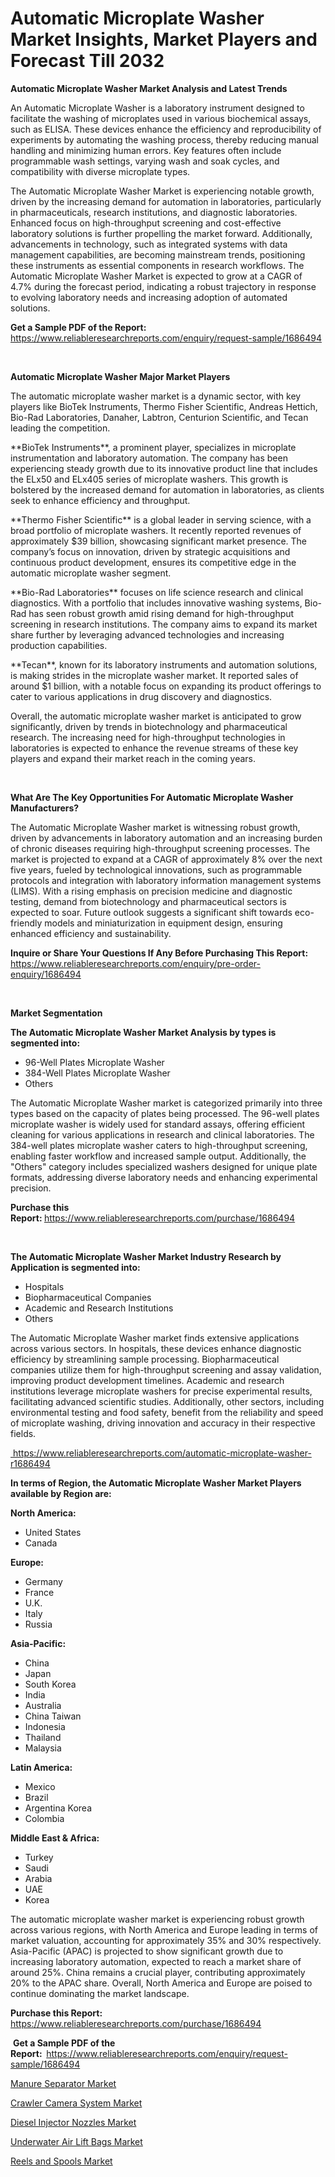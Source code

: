 <p><h1>Automatic Microplate Washer Market Insights, Market Players and Forecast Till 2032</h1></p><p><strong>Automatic Microplate Washer Market Analysis and Latest Trends</strong></p>
<p><p>An Automatic Microplate Washer is a laboratory instrument designed to facilitate the washing of microplates used in various biochemical assays, such as ELISA. These devices enhance the efficiency and reproducibility of experiments by automating the washing process, thereby reducing manual handling and minimizing human errors. Key features often include programmable wash settings, varying wash and soak cycles, and compatibility with diverse microplate types.</p><p>The Automatic Microplate Washer Market is experiencing notable growth, driven by the increasing demand for automation in laboratories, particularly in pharmaceuticals, research institutions, and diagnostic laboratories. Enhanced focus on high-throughput screening and cost-effective laboratory solutions is further propelling the market forward. Additionally, advancements in technology, such as integrated systems with data management capabilities, are becoming mainstream trends, positioning these instruments as essential components in research workflows. The Automatic Microplate Washer Market is expected to grow at a CAGR of 4.7% during the forecast period, indicating a robust trajectory in response to evolving laboratory needs and increasing adoption of automated solutions.</p></p>
<p><strong>Get a Sample PDF of the Report:&nbsp;</strong> <a href="https://www.reliableresearchreports.com/enquiry/request-sample/1686494?utm_campaign=16&utm_medium=2&utm_source=Github&utm_content=ia&utm_term=16022025&utm_id=automatic-microplate-washer">https://www.reliableresearchreports.com/enquiry/request-sample/1686494</a></p>
<p>&nbsp;</p>
<p><strong>Automatic Microplate Washer Major Market Players</strong></p>
<p><p>The automatic microplate washer market is a dynamic sector, with key players like BioTek Instruments, Thermo Fisher Scientific, Andreas Hettich, Bio-Rad Laboratories, Danaher, Labtron, Centurion Scientific, and Tecan leading the competition.</p><p>**BioTek Instruments**, a prominent player, specializes in microplate instrumentation and laboratory automation. The company has been experiencing steady growth due to its innovative product line that includes the ELx50 and ELx405 series of microplate washers. This growth is bolstered by the increased demand for automation in laboratories, as clients seek to enhance efficiency and throughput.</p><p>**Thermo Fisher Scientific** is a global leader in serving science, with a broad portfolio of microplate washers. It recently reported revenues of approximately $39 billion, showcasing significant market presence. The company’s focus on innovation, driven by strategic acquisitions and continuous product development, ensures its competitive edge in the automatic microplate washer segment.</p><p>**Bio-Rad Laboratories** focuses on life science research and clinical diagnostics. With a portfolio that includes innovative washing systems, Bio-Rad has seen robust growth amid rising demand for high-throughput screening in research institutions. The company aims to expand its market share further by leveraging advanced technologies and increasing production capabilities.</p><p>**Tecan**, known for its laboratory instruments and automation solutions, is making strides in the microplate washer market. It reported sales of around $1 billion, with a notable focus on expanding its product offerings to cater to various applications in drug discovery and diagnostics.</p><p>Overall, the automatic microplate washer market is anticipated to grow significantly, driven by trends in biotechnology and pharmaceutical research. The increasing need for high-throughput technologies in laboratories is expected to enhance the revenue streams of these key players and expand their market reach in the coming years.</p></p>
<p>&nbsp;</p>
<p><strong>What Are The Key Opportunities For Automatic Microplate Washer Manufacturers?</strong></p>
<p><p>The Automatic Microplate Washer market is witnessing robust growth, driven by advancements in laboratory automation and an increasing burden of chronic diseases requiring high-throughput screening processes. The market is projected to expand at a CAGR of approximately 8% over the next five years, fueled by technological innovations, such as programmable protocols and integration with laboratory information management systems (LIMS). With a rising emphasis on precision medicine and diagnostic testing, demand from biotechnology and pharmaceutical sectors is expected to soar. Future outlook suggests a significant shift towards eco-friendly models and miniaturization in equipment design, ensuring enhanced efficiency and sustainability.</p></p>
<p><strong>Inquire or Share Your Questions If Any Before Purchasing This Report:</strong> <a href="https://www.reliableresearchreports.com/enquiry/pre-order-enquiry/1686494?utm_campaign=16&utm_medium=2&utm_source=Github&utm_content=ia&utm_term=16022025&utm_id=automatic-microplate-washer">https://www.reliableresearchreports.com/enquiry/pre-order-enquiry/1686494</a></p>
<p>&nbsp;</p>
<p><strong>Market Segmentation</strong></p>
<p><strong>The Automatic Microplate Washer Market Analysis by types is segmented into:</strong></p>
<p><ul><li>96-Well Plates Microplate Washer</li><li>384-Well Plates Microplate Washer</li><li>Others</li></ul></p>
<p><p>The Automatic Microplate Washer market is categorized primarily into three types based on the capacity of plates being processed. The 96-well plates microplate washer is widely used for standard assays, offering efficient cleaning for various applications in research and clinical laboratories. The 384-well plates microplate washer caters to high-throughput screening, enabling faster workflow and increased sample output. Additionally, the "Others" category includes specialized washers designed for unique plate formats, addressing diverse laboratory needs and enhancing experimental precision.</p></p>
<p><strong>Purchase this Report:&nbsp;</strong><a href="https://www.reliableresearchreports.com/purchase/1686494?utm_campaign=16&utm_medium=2&utm_source=Github&utm_content=ia&utm_term=16022025&utm_id=automatic-microplate-washer">https://www.reliableresearchreports.com/purchase/1686494</a></p>
<p>&nbsp;</p>
<p><strong>The Automatic Microplate Washer Market Industry Research by Application is segmented into:</strong></p>
<p><ul><li>Hospitals</li><li>Biopharmaceutical Companies</li><li>Academic and Research Institutions</li><li>Others</li></ul></p>
<p><p>The Automatic Microplate Washer market finds extensive applications across various sectors. In hospitals, these devices enhance diagnostic efficiency by streamlining sample processing. Biopharmaceutical companies utilize them for high-throughput screening and assay validation, improving product development timelines. Academic and research institutions leverage microplate washers for precise experimental results, facilitating advanced scientific studies. Additionally, other sectors, including environmental testing and food safety, benefit from the reliability and speed of microplate washing, driving innovation and accuracy in their respective fields.</p></p>
<p><a href="https://www.reliableresearchreports.com/automatic-microplate-washer-r1686494?utm_campaign=16&utm_medium=2&utm_source=Github&utm_content=ia&utm_term=16022025&utm_id=automatic-microplate-washer">&nbsp;https://www.reliableresearchreports.com/automatic-microplate-washer-r1686494</a></p>
<p><strong>In terms of Region, the Automatic Microplate Washer Market Players available by Region are:</strong></p>
<p>
    <p> <strong> North America: </strong>
        <ul>
            <li>United States</li>
            <li>Canada</li>
        </ul>
        </p> 
    <p> <strong> Europe: </strong>
        <ul>
            <li>Germany</li>
            <li>France</li>
            <li>U.K.</li>
            <li>Italy</li>
            <li>Russia</li>
        </ul>
        </p> 
    <p> <strong> Asia-Pacific: </strong>
        <ul>
            <li>China</li>
            <li>Japan</li>
            <li>South Korea</li>
            <li>India</li>
            <li>Australia</li>
            <li>China Taiwan</li>
            <li>Indonesia</li>
            <li>Thailand</li>
            <li>Malaysia</li>
        </ul>
        </p> 
    <p> <strong> Latin America: </strong>
        <ul>
            <li>Mexico</li>
            <li>Brazil</li>
            <li>Argentina Korea</li>
            <li>Colombia</li>
        </ul>
        </p> 
    <p> <strong> Middle East & Africa: </strong>
        <ul>
            <li>Turkey</li>
            <li>Saudi</li>
            <li>Arabia</li>
            <li>UAE</li>
            <li>Korea</li>
        </ul>
    </p>
    </p>
<p><p>The automatic microplate washer market is experiencing robust growth across various regions, with North America and Europe leading in terms of market valuation, accounting for approximately 35% and 30% respectively. Asia-Pacific (APAC) is projected to show significant growth due to increasing laboratory automation, expected to reach a market share of around 25%. China remains a crucial player, contributing approximately 20% to the APAC share. Overall, North America and Europe are poised to continue dominating the market landscape.</p></p>
<p><strong>Purchase this Report: </strong><a href="https://www.reliableresearchreports.com/purchase/1686494?utm_campaign=16&utm_medium=2&utm_source=Github&utm_content=ia&utm_term=16022025&utm_id=automatic-microplate-washer">https://www.reliableresearchreports.com/purchase/1686494</a></p>
<p>&nbsp;<strong>Get a Sample PDF of the Report:&nbsp;&nbsp;</strong><a href="https://www.reliableresearchreports.com/enquiry/request-sample/1686494?utm_campaign=16&utm_medium=2&utm_source=Github&utm_content=ia&utm_term=16022025&utm_id=automatic-microplate-washer">https://www.reliableresearchreports.com/enquiry/request-sample/1686494</a></p>
<p><strong></strong></p>
<p><p><a href="https://github.com/abedlagagica4/Market-Research-Report-List-1/blob/main/manure-separator-market.md?utm_campaign=16&utm_medium=2&utm_source=Github&utm_content=ia&utm_term=16022025&utm_id=automatic-microplate-washer">Manure Separator Market</a></p><p><a href="https://github.com/rashkaeduzor/Market-Research-Report-List-1/blob/main/crawler-camera-system-market.md?utm_campaign=16&utm_medium=2&utm_source=Github&utm_content=ia&utm_term=16022025&utm_id=automatic-microplate-washer">Crawler Camera System Market</a></p><p><a href="https://github.com/birbamanan03/Market-Research-Report-List-1/blob/main/diesel-injector-nozzles-market.md?utm_campaign=16&utm_medium=2&utm_source=Github&utm_content=ia&utm_term=16022025&utm_id=automatic-microplate-washer">Diesel Injector Nozzles Market</a></p><p><a href="https://github.com/djibenesha/Market-Research-Report-List-1/blob/main/underwater-air-lift-bags-market.md?utm_campaign=16&utm_medium=2&utm_source=Github&utm_content=ia&utm_term=16022025&utm_id=automatic-microplate-washer">Underwater Air Lift Bags Market</a></p><p><a href="https://github.com/bholdsfofie/Market-Research-Report-List-1/blob/main/reels-and-spools-market.md?utm_campaign=16&utm_medium=2&utm_source=Github&utm_content=ia&utm_term=16022025&utm_id=automatic-microplate-washer">Reels and Spools Market</a></p></p>